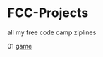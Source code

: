 # FCC-Projects
all my free code camp ziplines

01 [game](https://github.com/davidpetrey/FCC-Projects/blob/master/Build_a_Tic_Tac_Toe_Game/index.html)
